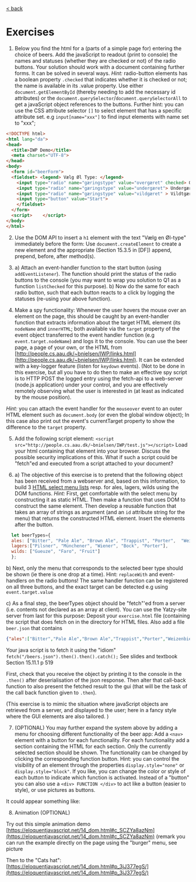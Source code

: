 [< back](README.md)

# Exercises

1. Below you find the html for a (parts of a simple page for) entering the choice of beers. Add the javaScript to readout (print to console) the names  and statuses (whether they are checked or not) of the radio buttons. Your solution should work with a document containing further forms. It can be solved in several ways. 
*Hint:* radio-button elements has a boolean property `.checked` that indicates whether it is checked or not; the name is available in its  .value property. Use either `document.getElementById` (thereby needing to add the necessary id attributes) or the `document.querySelector`/`document.querySelectorAll` to get a javaScript object references to the buttons.  Further hint: you can use the CSS attribute selector `[]` to select element that has a specific attribute set. e.g `input[name="xxx"]` to find input elements with name set to "xxx"; 
   
```html
<!DOCTYPE html>
<html lang="da">
<head>
  <title>IWP Demo</title>
  <meta charset="UTF-8">
</head>
<body>   
  <form id="beerForm">
  <fieldset> <legend> Vælg Øl Type: </legend>
    <input type="radio" name="gæringstype" value="overgæret" checked> Overgæret (Ale)       
    <input type="radio" name="gæringstype" value="undergæret"> Undergæret (Lager)  
    <input type="radio" name="gæringstype" value="vildgæret" > Vildtgæret (Lambic)
    <input type="button" value="Start">
    </fieldset>
  </form>
  <script>    </script>    
</body>    
</html>
```

2. Use the DOM API to insert a `h1` element with the text "Vælg en Øl-type" immediately before the form: Use `document.createElement` to create a new element and the appropriate (Section 15.3.5 in [DF]) append, prepend, before, after method(s).

3. a) Attach an event-handler function to the start button (using `addEventListener`). The function should print the status of the radio buttons to the console (you may want to wrap you solution to Q1 as a function `listChecked` for this purpose). 
b) Now do the same for each radio button, such that each button reacts to a click by logging the statuses (re-using your above function). 

4.  Make a spy functionality: Whenever the user hovers the mouse over an element on the page, this should be caught by an event-handler function that extracts information about the target HTML element (its `nodeName` and `innerHTML`; both available via the `target` property of the event object transferred to the event handler function (e.g `event.target.nodeName`) and logs it to the console. You can use the beer page, a page of your own, or the HTML from [http://people.cs.aau.dk/~bnielsen/IWP/links.html](http://people.cs.aau.dk/~bnielsen/IWP/links.html). It can be extended with a key-logger feature (listen for `keydown` events). (Not to be done in this exercise, but all you have to do then to make an effective spy script is to HTTP POST the logged entry using the fetch-api to a web-server (node.js application) under your control, and you are effectively remotely observing what the user is interested in (at least as indicated by the mouse position).


*Hint:* you can attach the event handler for the `mouseover` event to an outer HTML element such as `document.body` (or even the global window object); In this case also print out the event's currentTarget property to show the difference to the `target` property. 

5. Add the following script element: `<script src="http://people.cs.aau.dk/~bnielsen/IWP/test.js"></script>`
Load your html containing that element into your browser. Discuss the possible security implications of this. What if such a script could be "fetch"ed and executed from a script attached to your document? 

6. a) The objective of this exercise is to pretend that the following object has been received from a webserver and, based on this information, to build 3 [HTML select menu lists](https://developer.mozilla.org/en-US/docs/Web/HTML/Element/select) resp. for ales, lagers, wilds using the DOM functions. *Hint:* First, get comfortable with the select menu by constructing it as static HTML. Then make a function that uses DOM to construct the same element. Then develop a reusable function that takes an array of strings as argument (and an `id` attribute string for the menu) that returns the constructed HTML element. Insert the elements after the button. 

```javascript
  let beerTypes={
  ales: ["Bitter", "Pale Ale", "Brown Ale", "Trappist", "Porter",  "Weizenbier"],
  lagers:["Pilsner", "Münchener", "Wiener", "Bock", "Porter"],
  wilds: ["Gueuze", "Faro", "Fruit"]
  };
```

b) Next, only the menu that corresponds to the selected beer type should be shown (ie there is one drop at a time). Hint: `replaceWith` and event-handlers on the radio buttons! The same handler function can be registered on all three buttons, and the exact target can be detected e.g using `event.target.value`

c) As a final step, the beerTypes object should be "fetch"'ed from a server (i.e. contents not declared as an array at client). You can use the Yatzy-site server from last for this purpose: Deposit your `exercise.html` file (containing the script that does fetch on in the directory for HTML files. Also add a file `beer.json` that contains

```json
{"ales":["Bitter","Pale Ale","Brown Ale","Trappist","Porter","Weizenbier"],"lagers":["Pilsner","Münchener","Wiener","Bock","Porter"],"wilds":["Gueuze","Faro","Fruit"]}
```

Your java script is to fetch it using the "idiom" `fetch("/beers.json").then().then().catch();` See slides and textbook Section 15.11.1 p 519 

First, check that you receive the object by printing it to the console in the `.then()` after deserialisation of the json response. Then alter that call-back function to also present the fetched result to the gui (that will be the task of the call back function given to `.then`).

(This exercise is to mimic the situation where javaScript objects are retrieved from a server, and displayed to the user; here in a fancy style where the GUI elements are also tailored. )

7. (OPTIONAL) You may further expand the system above by adding a menu for choosing different functionality of the beer app: Add a `<nav>` element with a button for each functionality. For each functionality add a section containing the HTML for each section. Only the currently selected section should be shown. The functionality can be changed by clicking the corresponding function button. Hint: you can control the visibility of an element through the properties `display.style="none"` or `display.style="block"`. If you like, you can change the color or style of each button to indicate which function is activated. Instead of a "button" you can also use a `<div> FUNCTION </div>` to act like a button (easier to style), or use pictures as buttons. 

It could appear something like:

8. Animation (OPTIONAL)

Try out this simple animation demo [https://eloquentjavascript.net/14_dom.html#c_SCZYa8azNm](https://eloquentjavascript.net/14_dom.html#c_SCZYa8azNm) (remark you can run the example directly on the page using the "burger" menu, see picture

Then to the "Cats hat": [https://eloquentjavascript.net/14_dom.html#p_3jJ377egS/](https://eloquentjavascript.net/14_dom.html#p_3jJ377egS/)
